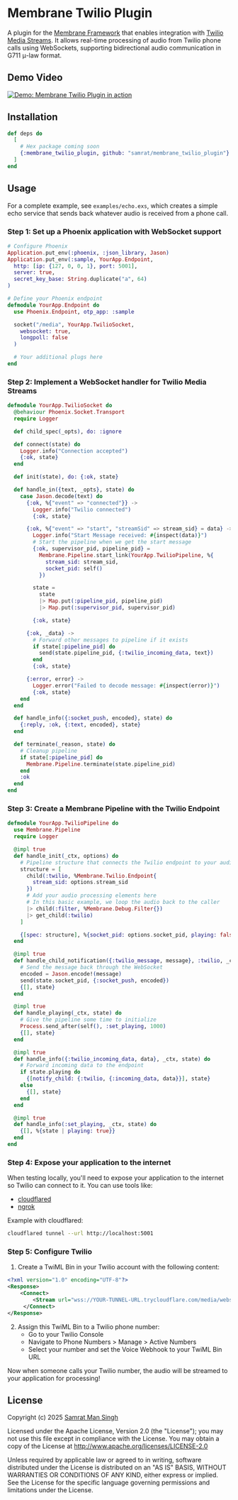 # Membrane Twilio Plugin

A plugin for the [Membrane Framework](https://membrane.stream) that enables integration with [Twilio Media Streams](https://www.twilio.com/docs/voice/twiml/stream). It allows real-time processing of audio from Twilio phone calls using WebSockets, supporting bidirectional audio communication in G711 μ-law format.

## Demo Video

[![Demo: Membrane Twilio Plugin in action](https://img.youtube.com/vi/4dhl4P-kS9A/0.jpg)](https://www.youtube.com/watch?v=4dhl4P-kS9A)

## Installation

```elixir
def deps do
  [
    # Hex package coming soon
    {:membrane_twilio_plugin, github: "samrat/membrane_twilio_plugin"}
  ]
end
```

## Usage

For a complete example, see `examples/echo.exs`, which creates a simple echo service that sends back whatever audio is received from a phone call.

### Step 1: Set up a Phoenix application with WebSocket support

```elixir
# Configure Phoenix
Application.put_env(:phoenix, :json_library, Jason)
Application.put_env(:sample, YourApp.Endpoint,
  http: [ip: {127, 0, 0, 1}, port: 5001],
  server: true,
  secret_key_base: String.duplicate("a", 64)
)

# Define your Phoenix endpoint
defmodule YourApp.Endpoint do
  use Phoenix.Endpoint, otp_app: :sample

  socket("/media", YourApp.TwilioSocket,
    websocket: true,
    longpoll: false
  )

  # Your additional plugs here
end
```

### Step 2: Implement a WebSocket handler for Twilio Media Streams

```elixir
defmodule YourApp.TwilioSocket do
  @behaviour Phoenix.Socket.Transport
  require Logger

  def child_spec(_opts), do: :ignore

  def connect(state) do
    Logger.info("Connection accepted")
    {:ok, state}
  end

  def init(state), do: {:ok, state}

  def handle_in({text, _opts}, state) do
    case Jason.decode(text) do
      {:ok, %{"event" => "connected"}} ->
        Logger.info("Twilio connected")
        {:ok, state}

      {:ok, %{"event" => "start", "streamSid" => stream_sid} = data} ->
        Logger.info("Start Message received: #{inspect(data)}")
        # Start the pipeline when we get the start message
        {:ok, supervisor_pid, pipeline_pid} =
          Membrane.Pipeline.start_link(YourApp.TwilioPipeline, %{
            stream_sid: stream_sid,
            socket_pid: self()
          })

        state =
          state
          |> Map.put(:pipeline_pid, pipeline_pid)
          |> Map.put(:supervisor_pid, supervisor_pid)

        {:ok, state}

      {:ok, _data} ->
        # Forward other messages to pipeline if it exists
        if state[:pipeline_pid] do
          send(state.pipeline_pid, {:twilio_incoming_data, text})
        end
        {:ok, state}

      {:error, error} ->
        Logger.error("Failed to decode message: #{inspect(error)}")
        {:ok, state}
    end
  end

  def handle_info({:socket_push, encoded}, state) do
    {:reply, :ok, {:text, encoded}, state}
  end

  def terminate(_reason, state) do
    # Cleanup pipeline
    if state[:pipeline_pid] do
      Membrane.Pipeline.terminate(state.pipeline_pid)
    end
    :ok
  end
end
```

### Step 3: Create a Membrane Pipeline with the Twilio Endpoint

```elixir
defmodule YourApp.TwilioPipeline do
  use Membrane.Pipeline
  require Logger

  @impl true
  def handle_init(_ctx, options) do
    # Pipeline structure that connects the Twilio endpoint to your audio processing chain
    structure = [
      child(:twilio, %Membrane.Twilio.Endpoint{
        stream_sid: options.stream_sid
      })
      # Add your audio processing elements here
      # In this basic example, we loop the audio back to the caller
      |> child(:filter, %Membrane.Debug.Filter{})
      |> get_child(:twilio)
    ]

    {[spec: structure], %{socket_pid: options.socket_pid, playing: false}}
  end

  @impl true
  def handle_child_notification({:twilio_message, message}, :twilio, _ctx, state) do
    # Send the message back through the WebSocket
    encoded = Jason.encode!(message)
    send(state.socket_pid, {:socket_push, encoded})
    {[], state}
  end

  @impl true
  def handle_playing(_ctx, state) do
    # Give the pipeline some time to initialize
    Process.send_after(self(), :set_playing, 1000)
    {[], state}
  end

  @impl true
  def handle_info({:twilio_incoming_data, data}, _ctx, state) do
    # Forward incoming data to the endpoint
    if state.playing do
      {[notify_child: {:twilio, {:incoming_data, data}}], state}
    else
      {[], state}
    end
  end

  @impl true
  def handle_info(:set_playing, _ctx, state) do
    {[], %{state | playing: true}}
  end
end
```

### Step 4: Expose your application to the internet

When testing locally, you'll need to expose your application to the internet so Twilio can connect to it. You can use tools like:

- [cloudflared](https://developers.cloudflare.com/cloudflare-one/connections/connect-apps/install-and-setup/tunnel-guide/)
- [ngrok](https://ngrok.com/)

Example with cloudflared:
```bash
cloudflared tunnel --url http://localhost:5001
```

### Step 5: Configure Twilio

1. Create a TwiML Bin in your Twilio account with the following content:

```xml
<?xml version="1.0" encoding="UTF-8"?>
<Response>
    <Connect>
        <Stream url="wss://YOUR-TUNNEL-URL.trycloudflare.com/media/websocket" />
     </Connect>
</Response>
```

2. Assign this TwiML Bin to a Twilio phone number:
   - Go to your Twilio Console
   - Navigate to Phone Numbers > Manage > Active Numbers
   - Select your number and set the Voice Webhook to your TwiML Bin URL

Now when someone calls your Twilio number, the audio will be streamed to your application for processing!

## License
Copyright (c) 2025 [Samrat Man Singh](https://samrat.me)

Licensed under the Apache License, Version 2.0 (the "License"); you may not use this file except in compliance with the License. You may obtain a copy of the License at http://www.apache.org/licenses/LICENSE-2.0

Unless required by applicable law or agreed to in writing, software distributed under the License is distributed on an "AS IS" BASIS, WITHOUT WARRANTIES OR CONDITIONS OF ANY KIND, either express or implied. See the License for the specific language governing permissions and limitations under the License.
